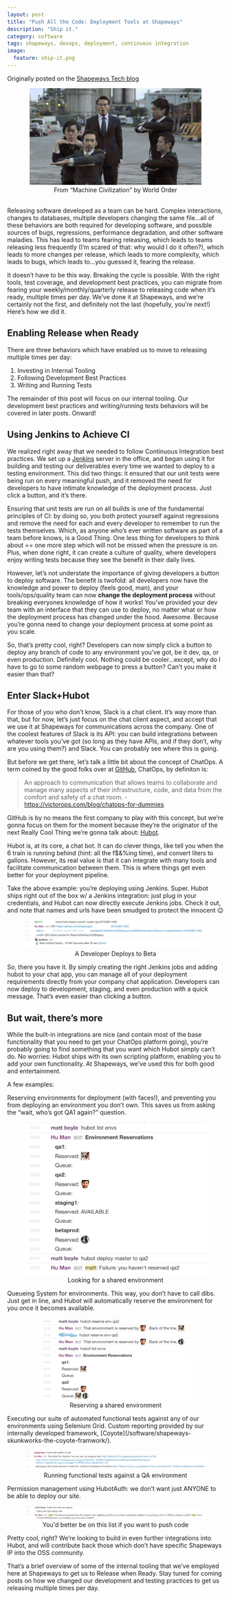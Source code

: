 ```yaml
---
layout: post
title: "Push All the Code: Deployment Tools at Shapeways"
description: "Ship it."
category: software
tags: shapeways, devops, deployment, continuous integration
image:
  feature: ship-it.png
---
```

Originally posted on the [Shapeways Tech blog](https://medium.com/shapeways-tech/push-all-the-code-deployment-tools-at-shapeways-b925164ef221)
<br>
<figure>
  <center>
      <img src="/assets/img/push-all-the-code/automation.gif" />
      <figcaption>From “Machine Civilization” by World Order</figcaption>
  </center>
</figure>
<br>
Releasing software developed as a team can be hard. Complex interactions, changes to databases, multiple developers changing the same file…all of these behaviors are both required for developing software, and possible sources of bugs, regressions, performance degradation, and other software maladies. This has lead to teams fearing releasing, which leads to teams releasing less frequently (I’m scared of that: why would I do it often?), which leads to more changes per release, which leads to more complexity, which leads to bugs, which leads to…you guessed it, fearing the release.

It doesn’t have to be this way. Breaking the cycle is possible. With the right tools, test coverage, and development best practices, you can migrate from fearing your weekly/monthly/quarterly release to releasing code when it’s ready, multiple times per day. We’ve done it at Shapeways, and we’re certainly not the first, and definitely not the last (hopefully, you’re next!) Here’s how we did it.

## Enabling Release when Ready
There are three behaviors which have enabled us to move to releasing multiple times per day:
1. Investing in Internal Tooling
1. Following Development Best Practices
1. Writing and Running Tests

The remainder of this post will focus on our internal tooling. Our development best practices and writing/running tests behaviors will be covered in later posts. Onward!

## Using Jenkins to Achieve CI

We realized right away that we needed to follow Continuous Integration best practices. We set up a [Jenkins](https://jenkins-ci.org/) server in the office, and began using it for building and testing our deliverables every time we wanted to deploy to a testing environment. This did two things: it ensured that our unit tests were being run on every meaningful push, and it removed the need for developers to have intimate knowledge of the deployment process. Just click a button, and it’s there.

Ensuring that unit tests are run on all builds is one of the fundamental principles of CI: by doing so, you both protect yourself against regressions and remove the need for each and every developer to remember to run the tests themselves. Which, as anyone who’s ever written software as part of a team before knows, is a Good Thing. One less thing for developers to think about == one more step which will not be missed when the pressure is on. Plus, when done right, it can create a culture of quality, where developers enjoy writing tests because they see the benefit in their daily lives.

However, let’s not understate the importance of giving developers a button to deploy software. The benefit is twofold: all developers now have the knowledge and power to deploy (feels good, man), and your tools/ops/quality team can now <strong>change the deployment process</strong> without breaking everyones knowledge of how it works! You’ve provided your dev team with an interface that they can use to deploy, no matter what or how the deployment process has changed under the hood. Awesome. Because you’re gonna need to change your deployment process at some point as you scale.

So, that’s pretty cool, right? Developers can now simply click a button to deploy any branch of code to any environment you’ve got, be it dev, qa, or even production. Definitely cool. Nothing could be cooler…except, why do I have to go to some random webpage to press a button? Can’t you make it easier than that?

## Enter Slack+Hubot

For those of you who don’t know, Slack is a chat client. It’s way more than that, but for now, let’s just focus on the chat client aspect, and accept that we use it at Shapeways for communications across the company. One of the coolest features of Slack is its API: you can build integrations between whatever tools you’ve got (so long as they have APIs, and if they don’t, why are you using them?) and Slack. You can probably see where this is going.

But before we get there, let’s talk a little bit about the concept of ChatOps. A term coined by the good folks over at [GitHub](https://github.com/), ChatOps, by definiton is:
> An approach to communication that allows teams to collaborate and manage many aspects of their infrastructure, code, and data from the comfort and safety of a chat room. - https://victorops.com/blog/chatops-for-dummies

GitHub is by no means the first company to play with this concept, but we’re gonna focus on them for the moment because they’re the originator of the next Really Cool Thing we’re gonna talk about: [Hubot](https://hubot.github.com/).

Hubot is, at its core, a chat bot. It can do clever things, like tell you when the 6 train is running behind (hint: all the f$&%ing time), and convert liters to gallons. However, its real value is that it can integrate with many tools and facilitate communication between them. This is where things get even better for your deployment pipeline.

Take the above example: you’re deploying using Jenkins. Super. Hubot ships right out of the box w/ a Jenkins integration: just plug in your credentials, and Hubot can now directly execute Jenkins jobs. Check it out, and note that names and urls have been smudged to protect the innocent :wink:
<br>
<figure>
  <center>
      <img src="/assets/img/push-all-the-code/hubot-deploy.png" />
      <figcaption>A Developer Deploys to Beta</figcaption>
  </center>
</figure>

So, there you have it. By simply creating the right Jenkins jobs and adding hubot to your chat app, you can manage all of your deployment requirements directly from your company chat application. Developers can now deploy to development, staging, and even production with a quick message. That’s even easier than clicking a button.

## But wait, there’s more
While the built-in integrations are nice (and contain most of the base functionality that you need to get your ChatOps platform going), you’re probably going to find something that you want which Hubot simply can’t do. No worries: Hubot ships with its own scripting platform, enabling you to add your own functionality. At Shapeways, we’ve used this for both good and entertainment.

A few examples:

Reserving environments for deployment (with faces!), and preventing you from deploying an environment you don’t own. This saves us from asking the “wait, who’s got QA1 again?” question.
<figure>
  <center>
      <img src="/assets/img/push-all-the-code/hubot-list-envs.png" />
      <figcaption>Looking for a shared environment</figcaption>
  </center>
</figure>
Queueing System for environments. This way, you don’t have to call dibs. Just get in line, and Hubot will automatically reserve the environment for you once it becomes available.
<figure>
  <center>
      <img src="/assets/img/push-all-the-code/hubot-reserve-envs.png" />
      <figcaption>Reserving a shared environment</figcaption>
  </center>
</figure>
Executing our suite of automated functional tests against any of our environments using Selenium Grid. Custom reporting provided by our internally developed framework, [Coyote](/software/shapeways-skunkworks-the-coyote-framwork/).
<figure>
  <center>
      <img src="/assets/img/push-all-the-code/hubot-test.png" />
      <figcaption>Running functional tests against a QA environment</figcaption>
  </center>
</figure>
Permission management using HubotAuth: we don’t want just ANYONE to be able to deploy our site.
<figure>
  <center>
      <img src="/assets/img/push-all-the-code/hubot-who-has.png" />
      <figcaption>You'd better be on this list if you want to push code</figcaption>
  </center>
</figure>
Pretty cool, right? We’re looking to build in even further integrations into Hubot, and will contribute back those which don’t have specific Shapeways IP into the OSS community.

That’s a brief overview of some of the internal tooling that we’ve employed here at Shapeways to get us to Release when Ready. Stay tuned for coming posts on how we changed our development and testing practices to get us releasing multiple times per day.